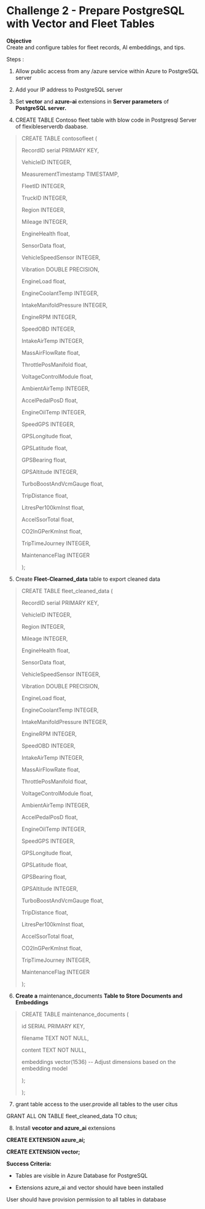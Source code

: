 # Challenge 2 - Prepare PostgreSQL with Vector and Fleet Tables

**Objective**  
Create and configure tables for fleet records, AI embeddings, and tips.

Steps :

1.  Allow public access from any /azure service within Azure to
    PostgreSQL server

2.  Add your IP address to PostgreSQL server

3.  Set **vector** and **azure-ai** extensions in **Server parameters**
    of **PostgreSQL server.**

4.  CREATE TABLE Contoso fleet table with blow code in Postgresql Server
    of flexibleserverdb daabase.

> CREATE TABLE contosofleet (
>
> RecordID serial PRIMARY KEY,
>
> VehicleID INTEGER,
>
> MeasurementTimestamp TIMESTAMP,
>
> FleetID INTEGER,
>
> TruckID INTEGER,
>
> Region INTEGER,
>
> Mileage INTEGER,
>
> EngineHealth float,
>
> SensorData float,
>
> VehicleSpeedSensor INTEGER,
>
> Vibration DOUBLE PRECISION,
>
> EngineLoad float,
>
> EngineCoolantTemp INTEGER,
>
> IntakeManifoldPressure INTEGER,
>
> EngineRPM INTEGER,
>
> SpeedOBD INTEGER,
>
> IntakeAirTemp INTEGER,
>
> MassAirFlowRate float,
>
> ThrottlePosManifold float,
>
> VoltageControlModule float,
>
> AmbientAirTemp INTEGER,
>
> AccelPedalPosD float,
>
> EngineOilTemp INTEGER,
>
> SpeedGPS INTEGER,
>
> GPSLongitude float,
>
> GPSLatitude float,
>
> GPSBearing float,
>
> GPSAltitude INTEGER,
>
> TurboBoostAndVcmGauge float,
>
> TripDistance float,
>
> LitresPer100kmInst float,
>
> AccelSsorTotal float,
>
> CO2InGPerKmInst float,
>
> TripTimeJourney INTEGER,
>
> MaintenanceFlag INTEGER
>
> );

5.  Create **Fleet-Clearned_data** table to export cleaned data

> CREATE TABLE fleet_cleaned_data (
>
> RecordID serial PRIMARY KEY,
>
> VehicleID INTEGER,
>
> Region INTEGER,
>
> Mileage INTEGER,
>
> EngineHealth float,
>
> SensorData float,
>
> VehicleSpeedSensor INTEGER,
>
> Vibration DOUBLE PRECISION,
>
> EngineLoad float,
>
> EngineCoolantTemp INTEGER,
>
> IntakeManifoldPressure INTEGER,
>
> EngineRPM INTEGER,
>
> SpeedOBD INTEGER,
>
> IntakeAirTemp INTEGER,
>
> MassAirFlowRate float,
>
> ThrottlePosManifold float,
>
> VoltageControlModule float,
>
> AmbientAirTemp INTEGER,
>
> AccelPedalPosD float,
>
> EngineOilTemp INTEGER,
>
> SpeedGPS INTEGER,
>
> GPSLongitude float,
>
> GPSLatitude float,
>
> GPSBearing float,
>
> GPSAltitude INTEGER,
>
> TurboBoostAndVcmGauge float,
>
> TripDistance float,
>
> LitresPer100kmInst float,
>
> AccelSsorTotal float,
>
> CO2InGPerKmInst float,
>
> TripTimeJourney INTEGER,
>
> MaintenanceFlag INTEGER
>
> );

6.  **Create a** maintenance_documents **Table to Store Documents and
    Embeddings**

> CREATE TABLE maintenance_documents (
>
> id SERIAL PRIMARY KEY,
>
> filename TEXT NOT NULL,
>
> content TEXT NOT NULL,
>
> embeddings vector(1536) -- Adjust dimensions based on the embedding
> model
>
> );
>
> );

7.  grant table access to the user.provide all tables to the user citus

GRANT ALL ON TABLE fleet_cleaned_data TO citus;

8.  Install **vecotor and azure_ai** extensions

**CREATE EXTENSION azure_ai;**

**CREATE EXTENSION vector;**

**Success Criteria:**

- Tables are visible in Azure Database for PostgreSQL

- Extensions azure_ai and vector should have been installed

User should have provision permission to all tables in database
